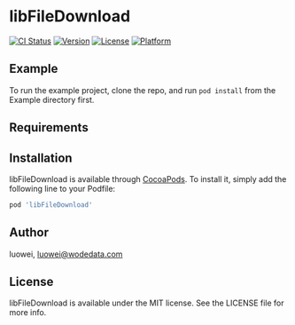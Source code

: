 # libFileDownload

[![CI Status](https://img.shields.io/travis/luowei/libFileDownload.svg?style=flat)](https://travis-ci.org/luowei/libFileDownload)
[![Version](https://img.shields.io/cocoapods/v/libFileDownload.svg?style=flat)](https://cocoapods.org/pods/libFileDownload)
[![License](https://img.shields.io/cocoapods/l/libFileDownload.svg?style=flat)](https://cocoapods.org/pods/libFileDownload)
[![Platform](https://img.shields.io/cocoapods/p/libFileDownload.svg?style=flat)](https://cocoapods.org/pods/libFileDownload)

## Example

To run the example project, clone the repo, and run `pod install` from the Example directory first.

## Requirements

## Installation

libFileDownload is available through [CocoaPods](https://cocoapods.org). To install
it, simply add the following line to your Podfile:

```ruby
pod 'libFileDownload'
```

## Author

luowei, luowei@wodedata.com

## License

libFileDownload is available under the MIT license. See the LICENSE file for more info.
